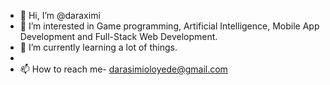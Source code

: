 - 👋 Hi, I’m @daraximi
- 👀 I’m interested in Game programming, Artificial Intelligence, Mobile App Development and Full-Stack Web Development.
- 🌱 I’m currently learning a lot of things.
-
- 📫 How to reach me- darasimioloyede@gmail.com

<!---
daraximi/daraximi is a ✨ special ✨ repository because its `README.md` (this file) appears on your GitHub profile.
You can click the Preview link to take a look at your changes.
--->
